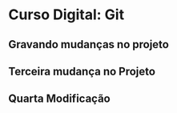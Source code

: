# Curso Digital: Git
## Gravando mudanças no projeto
## Terceira mudança no Projeto
## Quarta Modificação